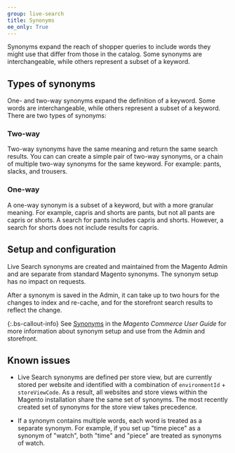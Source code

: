 ```yaml
---
group: live-search
title: Synonyms
ee_only: True
---
```


Synonyms expand the reach of shopper queries to include words they might use that differ from those in the catalog. Some synonyms are interchangeable, while others represent a subset of a keyword.

## Types of synonyms

One- and two-way synonyms expand the definition of a keyword. Some words are interchangeable, while others represent a subset of a keyword.  There are two types of synonyms:

### Two-way

Two-way synonyms have the same meaning and return the same search results. You can can create a simple pair of two-way synonyms, or a chain of multiple two-way synonyms for the same keyword. For example: pants, slacks, and trousers.

### One-way

A one-way synonym is a subset of a keyword, but with a more granular meaning. For example, capris and shorts are pants, but not all pants are capris or shorts. A search for pants includes capris and shorts. However, a search for shorts does not include results for capris.

## Setup and configuration

Live Search synonyms are created and maintained from the Magento Admin and are separate from standard Magento synonyms. The synonym setup has no impact on requests.

After a synonym is saved in the Admin, it can take up to two hours for the changes to index and re-cache, and for the storefront search results to reflect the change.

{:.bs-callout-info}
See [Synonyms](https://docs.magento.com/user-guide/live-search/synonyms.html) in the _Magento Commerce User Guide_ for more information about synonym setup and use from the Admin and storefront.

## Known issues

-  Live Search synonyms are defined per store view, but are currently stored per website and identified with a combination of `environmentId` + `storeViewCode`. As a result, all websites and store views within the Magento installation share the same set of synonyms. The most recently created set of synonyms for the store view takes precedence.

-  If a synonym contains multiple words, each word is treated as a separate synonym. For example, if you set up "time piece" as a synonym of "watch",  both "time" and "piece" are treated as synonyms of watch.
